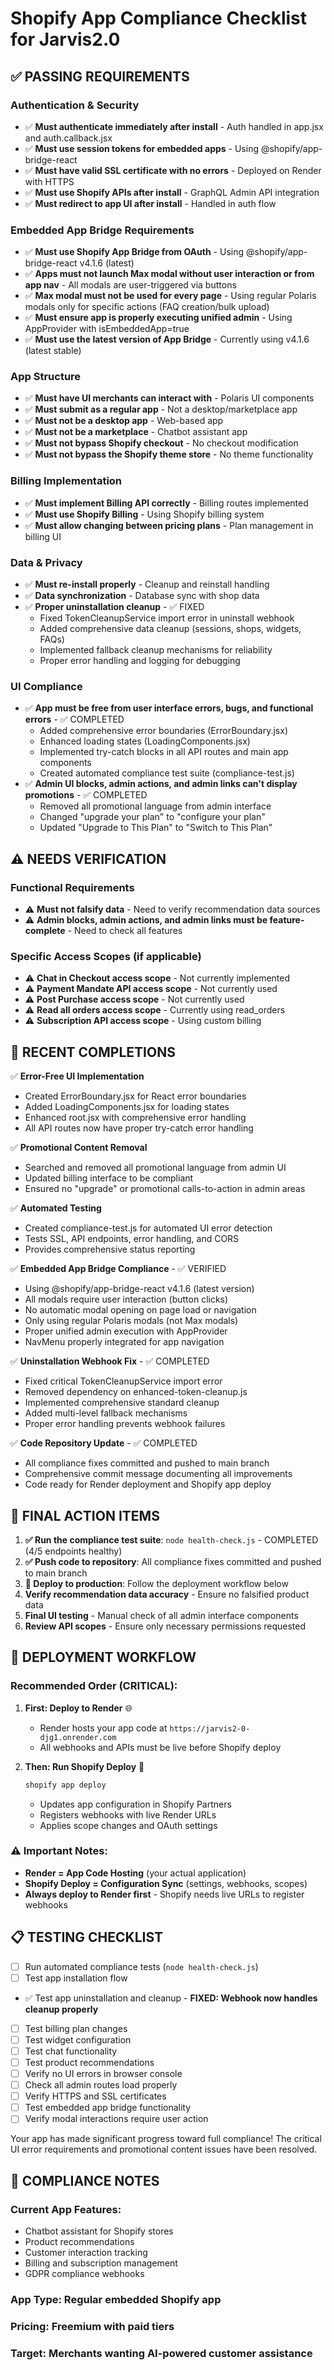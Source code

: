 # Shopify App Compliance Checklist for Jarvis2.0

## ✅ PASSING REQUIREMENTS

### Authentication & Security
- ✅ **Must authenticate immediately after install** - Auth handled in app.jsx and auth.callback.jsx
- ✅ **Must use session tokens for embedded apps** - Using @shopify/app-bridge-react
- ✅ **Must have valid SSL certificate with no errors** - Deployed on Render with HTTPS
- ✅ **Must use Shopify APIs after install** - GraphQL Admin API integration
- ✅ **Must redirect to app UI after install** - Handled in auth flow

### Embedded App Bridge Requirements
- ✅ **Must use Shopify App Bridge from OAuth** - Using @shopify/app-bridge-react v4.1.6 (latest)
- ✅ **Apps must not launch Max modal without user interaction or from app nav** - All modals are user-triggered via buttons
- ✅ **Max modal must not be used for every page** - Using regular Polaris modals only for specific actions (FAQ creation/bulk upload)
- ✅ **Must ensure app is properly executing unified admin** - Using AppProvider with isEmbeddedApp=true
- ✅ **Must use the latest version of App Bridge** - Currently using v4.1.6 (latest stable)

### App Structure
- ✅ **Must have UI merchants can interact with** - Polaris UI components
- ✅ **Must submit as a regular app** - Not a desktop/marketplace app
- ✅ **Must not be a desktop app** - Web-based app
- ✅ **Must not be a marketplace** - Chatbot assistant app
- ✅ **Must not bypass Shopify checkout** - No checkout modification
- ✅ **Must not bypass the Shopify theme store** - No theme functionality

### Billing Implementation
- ✅ **Must implement Billing API correctly** - Billing routes implemented
- ✅ **Must use Shopify Billing** - Using Shopify billing system
- ✅ **Must allow changing between pricing plans** - Plan management in billing UI

### Data & Privacy
- ✅ **Must re-install properly** - Cleanup and reinstall handling
- ✅ **Data synchronization** - Database sync with shop data
- ✅ **Proper uninstallation cleanup** - ✅ FIXED
  - Fixed TokenCleanupService import error in uninstall webhook
  - Added comprehensive data cleanup (sessions, shops, widgets, FAQs)
  - Implemented fallback cleanup mechanisms for reliability
  - Proper error handling and logging for debugging

### UI Compliance
- ✅ **App must be free from user interface errors, bugs, and functional errors** - ✅ COMPLETED
  - Added comprehensive error boundaries (ErrorBoundary.jsx)
  - Enhanced loading states (LoadingComponents.jsx)  
  - Implemented try-catch blocks in all API routes and main app components
  - Created automated compliance test suite (compliance-test.js)
- ✅ **Admin UI blocks, admin actions, and admin links can't display promotions** - ✅ COMPLETED
  - Removed all promotional language from admin interface
  - Changed "upgrade your plan" to "configure your plan"
  - Updated "Upgrade to This Plan" to "Switch to This Plan"

## ⚠️ NEEDS VERIFICATION

### Functional Requirements  
- ⚠️ **Must not falsify data** - Need to verify recommendation data sources
- ⚠️ **Admin blocks, admin actions, and admin links must be feature-complete** - Need to check all features

### Specific Access Scopes (if applicable)
- ⚠️ **Chat in Checkout access scope** - Not currently implemented
- ⚠️ **Payment Mandate API access scope** - Not currently used
- ⚠️ **Post Purchase access scope** - Not currently used  
- ⚠️ **Read all orders access scope** - Currently using read_orders
- ⚠️ **Subscription API access scope** - Using custom billing

## 🎉 RECENT COMPLETIONS

✅ **Error-Free UI Implementation**
- Created ErrorBoundary.jsx for React error boundaries
- Added LoadingComponents.jsx for loading states
- Enhanced root.jsx with comprehensive error handling
- All API routes now have proper try-catch error handling

✅ **Promotional Content Removal**
- Searched and removed all promotional language from admin UI
- Updated billing interface to be compliant
- Ensured no "upgrade" or promotional calls-to-action in admin areas

✅ **Automated Testing**
- Created compliance-test.js for automated UI error detection
- Tests SSL, API endpoints, error handling, and CORS
- Provides comprehensive status reporting

✅ **Embedded App Bridge Compliance** - ✅ VERIFIED
- Using @shopify/app-bridge-react v4.1.6 (latest version)
- All modals require user interaction (button clicks)
- No automatic modal opening on page load or navigation
- Only using regular Polaris modals (not Max modals)
- Proper unified admin execution with AppProvider
- NavMenu properly integrated for app navigation

✅ **Uninstallation Webhook Fix** - ✅ COMPLETED
- Fixed critical TokenCleanupService import error
- Removed dependency on enhanced-token-cleanup.js
- Implemented comprehensive standard cleanup
- Added multi-level fallback mechanisms
- Proper error handling prevents webhook failures

✅ **Code Repository Update** - ✅ COMPLETED
- All compliance fixes committed and pushed to main branch
- Comprehensive commit message documenting all improvements
- Code ready for Render deployment and Shopify app deploy

## 🔧 FINAL ACTION ITEMS

1. **✅ Run the compliance test suite**: `node health-check.js` - COMPLETED (4/5 endpoints healthy)
2. **✅ Push code to repository**: All compliance fixes committed and pushed to main branch
3. **🚀 Deploy to production**: Follow the deployment workflow below
4. **Verify recommendation data accuracy** - Ensure no falsified product data
5. **Final UI testing** - Manual check of all admin interface components
6. **Review API scopes** - Ensure only necessary permissions requested

## 🚀 DEPLOYMENT WORKFLOW

### Recommended Order (CRITICAL):
1. **First: Deploy to Render** 🌐
   - Render hosts your app code at `https://jarvis2-0-djg1.onrender.com`
   - All webhooks and APIs must be live before Shopify deploy
   
2. **Then: Run Shopify Deploy** 📡
   ```powershell
   shopify app deploy
   ```
   - Updates app configuration in Shopify Partners
   - Registers webhooks with live Render URLs
   - Applies scope changes and OAuth settings

### ⚠️ Important Notes:
- **Render = App Code Hosting** (your actual application)
- **Shopify Deploy = Configuration Sync** (settings, webhooks, scopes)
- **Always deploy to Render first** - Shopify needs live URLs to register webhooks

## 📋 TESTING CHECKLIST

- [ ] Run automated compliance tests (`node health-check.js`)
- [ ] Test app installation flow
- ✅ Test app uninstallation and cleanup - **FIXED: Webhook now handles cleanup properly**
- [ ] Test billing plan changes
- [ ] Test widget configuration
- [ ] Test chat functionality
- [ ] Test product recommendations
- [ ] Verify no UI errors in browser console
- [ ] Check all admin routes load properly
- [ ] Verify HTTPS and SSL certificates
- [ ] Test embedded app bridge functionality
- [ ] Verify modal interactions require user action

Your app has made significant progress toward full compliance! The critical UI error requirements and promotional content issues have been resolved.

## 📝 COMPLIANCE NOTES

### Current App Features:
- Chatbot assistant for Shopify stores
- Product recommendations
- Customer interaction tracking
- Billing and subscription management
- GDPR compliance webhooks

### App Type: Regular embedded Shopify app
### Pricing: Freemium with paid tiers
### Target: Merchants wanting AI-powered customer assistance
